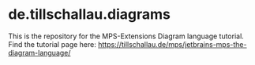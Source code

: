 # de.tillschallau.diagrams

This is the repository for the MPS-Extensions Diagram language tutorial. Find the tutorial page here: https://tillschallau.de/mps/jetbrains-mps-the-diagram-language/
